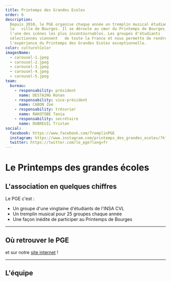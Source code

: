 ```yaml
---
title: Printemps des Grandes Ecoles
order: 6
description:
  Depuis 2010, le PGE organise chaque année un tremplin musical étudiant dans
  la   ville de Bourges. Il se déroule au cœur du Printemps de Bourges, sur
  l'une des scènes les plus incontournables. Les groupes d'étudiants
  sélectionnés viennent   de toute la France et nous permette de rendre
  l'expérience du Printemps des Grandes Ecoles exceptionnelle.
color: culturelColor
imagesName:
  - carousel-1.jpeg
  - carousel-2.jpeg
  - carousel-3.jpeg
  - carousel-4.jpeg
  - carousel-5.jpeg
team:
  bureau:
    - responsability: président
      name: DESTAING Ronan
    - responsability: vice-président
      name: CABON Zoé
    - responsability: trésorier
      name: RAKOTOBE Tania
    - responsability: secrétaire
      name: DUBREUIL Tristan
social:
  facebook: https://www.facebook.com/TremplinPGE
  instagram: https://www.instagram.com/printemps_des_grandes_ecoles/?hl=fr
  twitter: https://twitter.com/le_pge?lang=fr
---
```


# Le Printemps des grandes écoles

<campus-center>
  <campus-responsive-image
    folder-name="federation/culturel/pge"
    name="logo.jpg"
    max-width="400"></campus-responsive-image>
</campus-center>

## L'association en quelques chiffres

Le PGE c'est :

- Un groupe d'une vingtaine d'étudiants de l'INSA CVL
- Un tremplin musical pour 25 groupes chaque année
- Une façon inédite de participer au Printemps de Bourges

<campus-center>
  <campus-carousel :names="imagesName" folder-name="federation/culturel/pge"></campus-carousel>
</campus-center>

---

## Où retrouver le PGE

<campus-social :social="social" :color="color"></campus-social>

et sur notre [site internet](http://printemps-des-grandes-ecoles.fr/) !

---

## L'équipe

<campus-team :team="team" :color="color"></campus-team>
